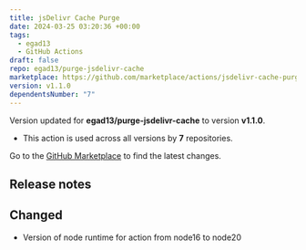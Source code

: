 ```yaml
---
title: jsDelivr Cache Purge
date: 2024-03-25 03:20:36 +00:00
tags:
  - egad13
  - GitHub Actions
draft: false
repo: egad13/purge-jsdelivr-cache
marketplace: https://github.com/marketplace/actions/jsdelivr-cache-purge
version: v1.1.0
dependentsNumber: "7"
---
```



Version updated for **egad13/purge-jsdelivr-cache** to version **v1.1.0**.
- This action is used across all versions by **7** repositories.

Go to the [GitHub Marketplace](https://github.com/marketplace/actions/jsdelivr-cache-purge) to find the latest changes.

## Release notes

## Changed
* Version of node runtime for action from node16 to node20
